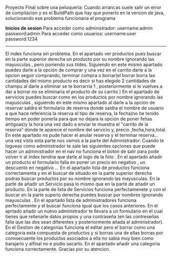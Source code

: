 Proyecto FInal sobre una peluqueria:
Cuando arrancas suele salir un error de compilacion y es el BuildPath que hay que ponerlo en la version de java, solucionando ese problema funcionaria el programa

****Inicios de sesion****
Para acceder como administrador:
  username:admin
  password:admin
Para acceder como usuarios:
  username:user
  password:1234
**************************
El index funciona sin problema.
En el apartado ver productos pues buscar en la parte superior derecha un producto por su nombre ignorando las mayusculas , pero poniendo sus tildes.
Siguiendo en este mismo apartado puedes darle a la opción de comprar y una vez en el carrito darle a la opcion seguir comprando, terminar compra o borrar(el borrar borra las cantidades del mismo producto es decir si has elegido 2 cantidades de champu al darle a
eliminar se te borrarria 1 , posteriormente si le vuelves a dar a borrar no se eliminaria el producto de su carrito )
En el apartado de servicios puedes buscar como en los productos por nombre ignorando las mayusculas , siguiendo en este mismo apartado al darle a la opcion de reservar saldra el formulario de reserva donde saldra el nombre de usuario a que hace referencia la reserva el tipo de reserva, la fecha(no he tenido tiempo en poder ponerla para que no dejara la opcion de poner fehas antiguas)y la hora una vez dado a enviar te muestra el "carrito de la reserva" donde te aparece el nombre del servicio y, precio ,fecha,hora,total.
En este apartado no pude hacer el anular reserva y el terminar reserva...
una vez vista esta parte nos vamos a la parte del Administrador:
Cuando te logueas como administrador te sale las siguientes opciones que puede hacer un administrador en el nav no funciona el boton de salir para pode volver ir al index tendria que darle al logo de la foto . 
En el apartado añadir un producto el formulario falla en poner un precio en negativo , un descuento en negativo ... 
En el apartado lista de productos funciona correctamenta y en el buscar de situado en la parte superior derecha podras buscar productos por su nombre ignorando las mayusculas.
En la parte de añadir un Servicio pasa lo mismo que en la parte de añadir un producto.
En la parte de lista de Servicios funciona perfectamenete y con el buscar en la parte superio derecha puedes buscar por nombres ignorando mayusculas .
En el apartado lista de administradores funciona perfectamente y el buscar funciona igual que los casos anteriores.
En el aprtado añadir un nuevo administrador te llevara a un formulario en el cual tienes que rellenarle datos propios y una contraseña (en las contreseñas falla que las dos sean diferentes y posteriormente añada al administrador).
En el Gestion de categorias fuinciona el editar pero el borrar como una categoria esta compuesta de productos y si borras una de ellas borras por connsecuente los productos asociados a ella no sabia muy bien como barajarlo y alfinal no e podio sacarlo.
En el apartado añadir una categoria funciona correctamente.
Gracias por su atencion.
